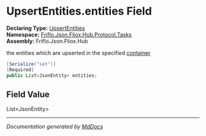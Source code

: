 ﻿<!--  
  <auto-generated>   
    The contents of this file were generated by a tool.  
    Changes to this file may be list if the file is regenerated  
  </auto-generated>   
-->

# UpsertEntities.entities Field

**Declaring Type:** [UpsertEntities](../index.md)  
**Namespace:** [Friflo.Json.Fliox.Hub.Protocol.Tasks](../../index.md)  
**Assembly:** Friflo.Json.Fliox.Hub

the entities which are upserted in the specified [container](container.md)

```csharp
[Serialize("set")]
[Required]
public List<JsonEntity> entities;
```

## Field Value

List\<JsonEntity\>

___

*Documentation generated by [MdDocs](https://github.com/ap0llo/mddocs)*
